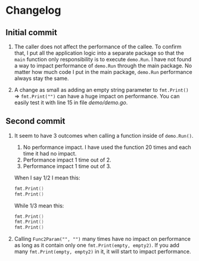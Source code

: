# Changelog

## Initial commit
1. The caller does not affect the performance of the callee. To confirm that, I put all the application logic into a separate package so that the `main` function only responsibility is to execute `demo.Run`. I have not found a way to impact performance of `demo.Run` through the main package. No matter how much code I put in the main package, `demo.Run` performance always stay the same.

2. A change as small as adding an empty string parameter to `fmt.Print()` => `fmt.Print("")` can have a huge impact on performance. You can easily test it with line 15 in file _demo/demo.go_.

## Second commit
1. It seem to have 3 outcomes when calling a function inside of `demo.Run()`.

    1. No performance impact. I have used the function 20 times and each time it had no impact.
    2. Performance impact 1 time out of 2. 
    3. Performance impact 1 time out of 3.

    When I say 1/2 I mean this:

    ``` go
    fmt.Print()
    fmt.Print()
    ```

    While 1/3 mean this:
    ``` go
    fmt.Print()
    fmt.Print()
    fmt.Print()
    ```

2. Calling `Func2Param("", "")` many times have no impact on performance as long as it contain only one `fmt.Print(empty, empty2)`. If you add many `fmt.Print(empty, empty2)` in it, it will start to impact performance.
